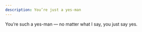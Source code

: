 ```yaml
---
description: You’re just a yes-man
---
```


You’re such a yes-man — no matter what I say, you just say yes.
